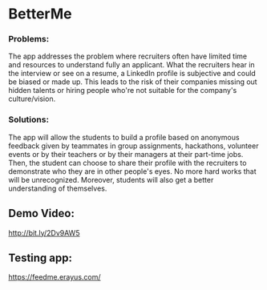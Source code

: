 # BetterMe

### Problems:
The app addresses the problem where recruiters often have limited time and resources to understand fully an applicant. What the recruiters hear in the interview or see on a resume, a LinkedIn profile is subjective and could be biased or made up. This leads to the risk of their companies missing out hidden talents or hiring people who're not suitable for the company's culture/vision. 

### Solutions: 
The app will allow the students to build a profile based on anonymous feedback given by teammates in group assignments, hackathons, volunteer events or by their teachers or by their managers at their part-time jobs. 
Then, the student can choose to share their profile with the recruiters to demonstrate who they are in other people's eyes. No more hard works that will be unrecognized. Moreover, students will also get a better understanding of themselves. 

## Demo Video:
http://bit.ly/2Dv9AW5

## Testing app:
https://feedme.erayus.com/
